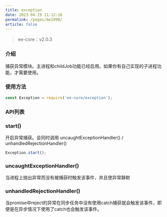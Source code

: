 ```yaml
---
title: exception
date: 2023-04-19 11:12:18
permalink: /pages/be2d90/
article: false
---
```


> ee-core：v2.0.3

### 介绍
捕获异常模块。主进程和childJob功能已经启用。如果你有自己实现的子进程功能，才需要使用。

### 使用方法
```javascript
const Exception = require('ee-core/exception');
```

### API列表
### start()
开启异常捕获。会同时调用 uncaughtExceptionHandler() / unhandledRejectionHandler()
```javascript
Exception.start();
```

### uncaughtExceptionHandler()
当进程上抛出异常而没有被捕获时触发该事件，并且使异常静默

### unhandledRejectionHandler()
当promise中reject的异常在同步任务中没有使用catch捕获就会触发该事件，即便是在异步情况下使用了catch也会触发该事件。
















